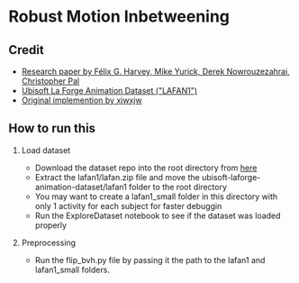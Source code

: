 # Robust Motion Inbetweening

## Credit
- [Research paper by Félix G. Harvey, Mike Yurick, Derek Nowrouzezahrai, Christopher Pal](https://arxiv.org/abs/2102.04942)
- [Ubisoft La Forge Animation Dataset ("LAFAN1")](https://github.com/ubisoft/ubisoft-laforge-animation-dataset)
- [Original implemention by xjwxjw](https://github.com/xjwxjw/Pytorch-Robust-Motion-In-betweening)

## How to run this
1. Load dataset
    - Download the dataset repo into the root directory from [here](https://github.com/ubisoft/ubisoft-laforge-animation-dataset)
    - Extract the lafan1/lafan.zip file and move the ubisoft-laforge-animation-dataset/lafan1 folder to the root directory
    - You may want to create a lafan1_small folder in this directory with only 1 activity for each subject for faster debuggin
    - Run the ExploreDataset notebook to see if the dataset was loaded properly

2. Preprocessing
    - Run the flip_bvh.py file by passing it the path to the lafan1 and lafan1_small folders.

